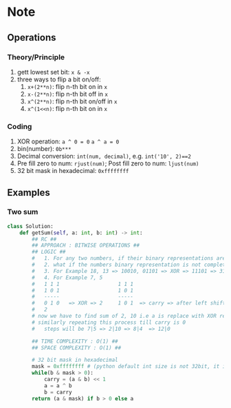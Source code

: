 # Note

## Operations

### Theory/Principle

1. gett lowest set bit: `x & -x`
2. three ways to flip a bit on/off:
   1. `x+(2**n)`: flip n-th bit on in `x`
   2. `x-(2**n)`: flip n-th bit off in `x`
   3. `x^(2**n)`: flip n-th bit on/off in `x`
   4. `x^(1<<n)`: flip n-th bit on in `x`

### Coding

1. XOR operation: `a ^ 0 = 0`  `a ^ a = 0`
2. bin(number): `0b***`
3. Decimal conversion: `int(num, decimal)`, e.g. `int('10', 2)==2`
4. Pre fill zero to num: `rjust(num)`; Post fill zero to num: `ljust(num)`
5. 32 bit mask in hexadecimal: `0xffffffff`

## Examples

### Two sum

``` py
class Solution:
    def getSum(self, a: int, b: int) -> int:
        ## RC ##
        ## APPROACH : BITWISE OPERATIONS ##
        ## LOGIC ##
        #   1. For any two numbers, if their binary representations are completely opposite, then XOR operation will directly produce sum of numbers ( in this case carry is 0 )
        #   2. what if the numbers binary representation is not completely opposite, XOR will only have part of the sum and remaining will be carry, which can be produced by and operation followed by left shift operation.
        #   3. For Example 18, 13 => 10010, 01101 => XOR => 11101 => 31 (ans found), and operation => carry => 0
        #   4. For Example 7, 5
        #   1 1 1                   1 1 1
        #   1 0 1                   1 0 1
        #   -----                   -----
        #   0 1 0   => XOR => 2     1 0 1  => carry => after left shift => 1 0 1 0
        #   2                                                              10
        # now we have to find sum of 2, 10 i.e a is replace with XOR result and b is replaced wth carry result
        # similarly repeating this process till carry is 0
        #   steps will be 7|5 => 2|10 => 8|4  => 12|0

        ## TIME COMPLEXITY : O(1) ##
        ## SPACE COMPLEXITY : O(1) ##

        # 32 bit mask in hexadecimal
        mask = 0xffffffff # (python default int size is not 32bit, it is very large number, so to prevent overflow and stop running into infinite loop, we use 32bit mask to limit int size to 32bit )
        while(b & mask > 0):
            carry = (a & b) << 1
            a = a ^ b
            b = carry
        return (a & mask) if b > 0 else a
```
